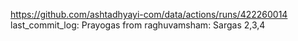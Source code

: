 https://github.com/ashtadhyayi-com/data/actions/runs/422260014
last_commit_log: Prayogas from raghuvamsham: Sargas 2,3,4
